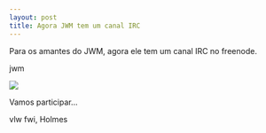 ```yaml
---
layout: post
title: Agora JWM tem um canal IRC 
---
```


<p style="text-align: justify;">Para os amantes do JWM, agora ele tem um canal IRC no freenode.</p>

jwm 

<img src="http://hacktub.com/wp-content/uploads/2016/10/4671838_orig.png">

<p style="text-align: justify;">Vamos participar...</p>

vlw fwi, Holmes
